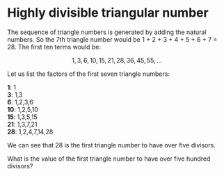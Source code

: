 # Highly divisible triangular number
The sequence of triangle numbers is generated by adding the natural numbers. So the 7th triangle number would be 1 + 2 + 3 + 4 + 5 + 6 + 7 = 28. The first ten terms would be:

$$
1, 3, 6, 10, 15, 21, 28, 36, 45, 55, \dots
$$

Let us list the factors of the first seven triangle numbers:

**1**: 1\
**3**: 1,3\
**6**: 1,2,3,6\
**10**: 1,2,5,10\
**15**: 1,3,5,15\
**21**: 1,3,7,21\
**28**: 1,2,4,7,14,28

We can see that 28 is the first triangle number to have over five divisors.

What is the value of the first triangle number to have over five hundred divisors?
